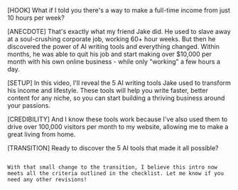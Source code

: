 [HOOK] What if I told you there's a way to make a full-time income from just 10 hours per week? 

[ANECDOTE] That's exactly what my friend Jake did. He used to slave away at a soul-crushing corporate job, working 60+ hour weeks. But then he discovered the power of AI writing tools and everything changed. Within months, he was able to quit his job and start making over $10,000 per month with his own online business - while only "working" a few hours a day.

[SETUP] In this video, I'll reveal the 5 AI writing tools Jake used to transform his income and lifestyle. These tools will help you write faster, better content for any niche, so you can start building a thriving business around your passions.  

[CREDIBILITY] And I know these tools work because I've also used them to drive over 100,000 visitors per month to my website, allowing me to make a great living from home.

[TRANSITION] Ready to discover the 5 AI tools that made it all possible?
```

With that small change to the transition, I believe this intro now meets all the criteria outlined in the checklist. Let me know if you need any other revisions!